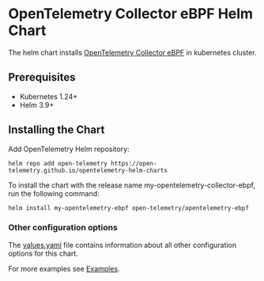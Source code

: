 # OpenTelemetry Collector eBPF Helm Chart

The helm chart installs [OpenTelemetry Collector eBPF](https://github.com/open-telemetry/opentelemetry-ebpf)
in kubernetes cluster.

## Prerequisites

- Kubernetes 1.24+
- Helm 3.9+

## Installing the Chart

Add OpenTelemetry Helm repository:

```console
helm repo add open-telemetry https://open-telemetry.github.io/opentelemetry-helm-charts
```

To install the chart with the release name my-opentelemetry-collector-ebpf, run the following command:

```console
helm install my-opentelemetry-ebpf open-telemetry/opentelemetry-ebpf
```

### Other configuration options

The [values.yaml](./values.yaml) file contains information about all other configuration
options for this chart.

For more examples see [Examples](examples).